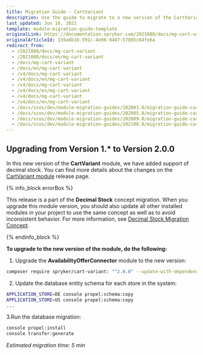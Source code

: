 ```yaml
---
title: Migration Guide - CartVariant
description: Use the guide to migrate to a new version of the CartVariant module.
last_updated: Jun 16, 2021
template: module-migration-guide-template
originalLink: https://documentation.spryker.com/2021080/docs/mg-cart-variant
originalArticleId: 159a6b1b-591c-4e98-9487-57895c64fe6a
redirect_from:
  - /2021080/docs/mg-cart-variant
  - /2021080/docs/en/mg-cart-variant
  - /docs/mg-cart-variant
  - /docs/en/mg-cart-variant
  - /v4/docs/mg-cart-variant
  - /v4/docs/en/mg-cart-variant
  - /v4/docs/mg-cart-variant
  - /v4/docs/en/mg-cart-variant
  - /v4/docs/mg-cart-variant
  - /v4/docs/en/mg-cart-variant
  - /docs/scos/dev/module-migration-guides/202001.0/migration-guide-cartvariant.html
  - /docs/scos/dev/module-migration-guides/202005.0/migration-guide-cartvariant.html
  - /docs/scos/dev/module-migration-guides/202009.0/migration-guide-cartvariant.html
  - /docs/scos/dev/module-migration-guides/202108.0/migration-guide-cartvariant.html
---
```


## Upgrading from Version 1.* to Version 2.0.0

In this new version of the **CartVariant** module, we have added support of decimal stock. You can find more details about the changes on the [CartVariant module](https://github.com/spryker/cart-variant/releases) release page.

{% info_block errorBox %}

This release is a part of the **Decimal Stock** concept migration. When you upgrade this module version, you should also update all other installed modules in your project to use the same concept as well as to avoid inconsistent behavior. For more information, see [Decimal Stock Migration Concept](/docs/scos/dev/migration-concepts/decimal-stock-migration-concept.html).

{% endinfo_block %}

**To upgrade to the new version of the module, do the following:**

1. Upgrade the **AvailabilityOfferConnector** module to the new version:

```bash
composer require spryker/cart-variant: "^2.0.0" --update-with-dependencies
```
2. Update the database entity schema for each store in the system:

```bash
APPLICATION_STORE=DE console propel:schema:copy
APPLICATION_STORE=US console propel:schema:copy
...
```
3.Run the database migration:

```bash
console propel:install
console transfer:generate
```

*Estimated migration time: 5 min*
